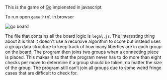 This is the game of [Go](https://en.wikipedia.org/wiki/Go_\(board_game\)) impleneted in javascript

To run open `game.html` in browser 

![go board](https://raw.github.com/gferrin/Go/master/img/board.png)

The file that contains all the board logic is `legal.js`. The interesting thing
about it is that it doesn't use a recursive algorithm to score but instead uses 
a group data structure to keep track of how many liberties are in each group on 
the board. The program then joins two groups when a connecting piece is 
placed. This makes it so that the program never has to do more than eight checks
per move to determine if a group should be taken, no matter the size of the group. 
The program still can’t join all groups due to some weird fringe cases that are 
difficult to check for. 